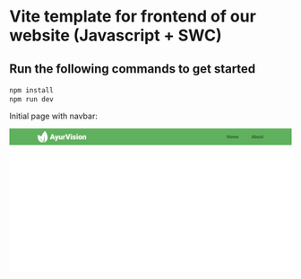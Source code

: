 # Vite template for frontend of our website (Javascript + SWC)

## Run the following commands to get started

```
npm install
npm run dev
```

Initial page with navbar:

![alt text](https://github.com/Harshith-R-shetty/AyurVision/blob/Likhith-18-rag-chatbot/client/public/Screenshot_11-5-2024_182730_localhost.jpeg?raw=true)
